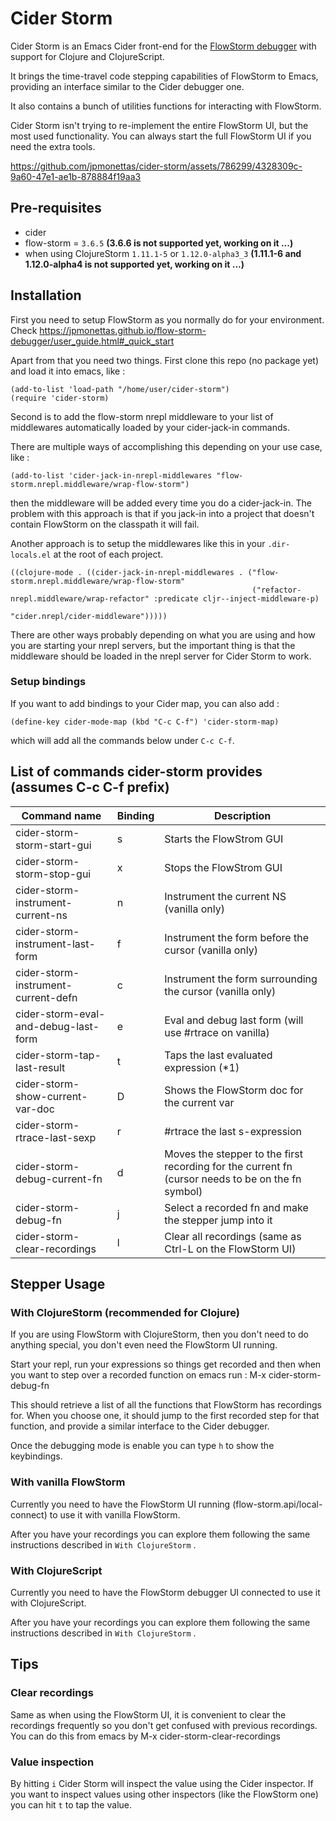 # Cider Storm

Cider Storm is an Emacs Cider front-end for the [FlowStorm debugger](https://github.com/jpmonettas/flow-storm-debugger) with support for Clojure and ClojureScript.

It brings the time-travel code stepping capabilities of FlowStorm to Emacs, providing an interface 
similar to the Cider debugger one.

It also contains a bunch of utilities functions for interacting with FlowStorm.

Cider Storm isn't trying to re-implement the entire FlowStorm UI, but the most used functionality.
You can always start the full FlowStorm UI if you need the extra tools.


https://github.com/jpmonettas/cider-storm/assets/786299/4328309c-9a60-47e1-ae1b-878884f19aa3


## Pre-requisites

- cider
- flow-storm = `3.6.5` **(3.6.6 is not supported yet, working on it ...)**
- when using ClojureStorm `1.11.1-5` or `1.12.0-alpha3_3` **(1.11.1-6 and 1.12.0-alpha4 is not supported yet, working on it ...)**
	
## Installation

First you need to setup FlowStorm as you normally do for your environment. Check https://jpmonettas.github.io/flow-storm-debugger/user_guide.html#_quick_start

Apart from that you need two things. First clone this repo (no package yet) and load it into emacs, like :

```
(add-to-list 'load-path "/home/user/cider-storm")
(require 'cider-storm)
```

Second is to add the flow-storm nrepl middleware to your list of middlewares automatically loaded by your cider-jack-in commands.

There are multiple ways of accomplishing this depending on your use case, like : 

```
(add-to-list 'cider-jack-in-nrepl-middlewares "flow-storm.nrepl.middleware/wrap-flow-storm")
```

then the middleware will be added every time you do a cider-jack-in. The problem with this approach is that
if you jack-in into a project that doesn't contain FlowStorm on the classpath it will fail.

Another approach is to setup the middlewares like this in your `.dir-locals.el` at the root of each project.

```
((clojure-mode . ((cider-jack-in-nrepl-middlewares . ("flow-storm.nrepl.middleware/wrap-flow-storm"
													  ("refactor-nrepl.middleware/wrap-refactor" :predicate cljr--inject-middleware-p)
													  "cider.nrepl/cider-middleware")))))
```

There are other ways probably depending on what you are using and how you are starting your nrepl servers, but the important thing
is that the middleware should be loaded in the nrepl server for Cider Storm to work.

### Setup bindings

If you want to add bindings to your Cider map, you can also add :

```
(define-key cider-mode-map (kbd "C-c C-f") 'cider-storm-map)
```

which will add all the commands below under `C-c C-f`.

## List of commands cider-storm provides (assumes C-c C-f prefix)

|Command name                         |Binding|Description                                                                                        |
|-------------------------------------|-------|---------------------------------------------------------------------------------------------------|
|cider-storm-storm-start-gui          | s     | Starts the FlowStrom GUI                                                                          |
|cider-storm-storm-stop-gui           | x     | Stops the FlowStrom GUI                                                                           |
|cider-storm-instrument-current-ns    | n     | Instrument the current NS (vanilla only)                                                          |
|cider-storm-instrument-last-form     | f     | Instrument the form before the cursor (vanilla only)                                              |
|cider-storm-instrument-current-defn  | c     | Instrument the form surrounding the cursor (vanilla only)                                         |
|cider-storm-eval-and-debug-last-form | e     | Eval and debug last form (will use #rtrace on vanilla)                                            |
|cider-storm-tap-last-result          | t     | Taps the last evaluated expression (*1)                                                           |
|cider-storm-show-current-var-doc     | D     | Shows the FlowStorm doc for the current var                                                       |
|cider-storm-rtrace-last-sexp         | r     | #rtrace the last s-expression                                                                     |
|cider-storm-debug-current-fn         | d     | Moves the stepper to the first recording for the current fn (cursor needs to be on the fn symbol) |
|cider-storm-debug-fn                 | j     | Select a recorded fn and make the stepper jump into it                                            |
|cider-storm-clear-recordings         | l     | Clear all recordings (same as Ctrl-L on the FlowStorm UI)                                         |

## Stepper Usage

### With ClojureStorm (recommended for Clojure)

If you are using FlowStorm with ClojureStorm, then you don't need to do anything special, you don't even need the FlowStorm UI running.

Start your repl, run your expressions so things get recorded and then when you want to step over a recorded function on emacs
run : M-x cider-storm-debug-fn

This should retrieve a list of all the functions that FlowStorm has recordings for. When you choose one, it should jump to the first 
recorded step for that function, and provide a similar interface to the Cider debugger.

Once the debugging mode is enable you can type `h` to show the keybindings.

### With vanilla FlowStorm

Currently you need to have the FlowStorm UI running (flow-storm.api/local-connect) to use it with vanilla FlowStorm.

After you have your recordings you can explore them following the same instructions described in `With ClojureStorm` .

### With ClojureScript

Currently you need to have the FlowStorm debugger UI connected to use it with ClojureScript.

After you have your recordings you can explore them following the same instructions described in `With ClojureStorm` .

## Tips

### Clear recordings

Same as when using the FlowStorm UI, it is convenient to clear the recordings frequently so you don't get confused with previous recordings.
You can do this from emacs by M-x cider-storm-clear-recordings

### Value inspection

By hitting `i` Cider Storm will inspect the value using the Cider inspector. If you want to inspect values using other inspectors (like the FlowStorm one)
you can hit `t` to tap the value.


